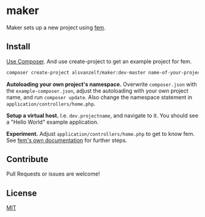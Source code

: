 # maker

Maker sets up a new project using [fem](https://github.com/lode/fem).


## Install

[Use Composer](http://getcomposer.org/). And use create-project to get an example project for fem.

``` sh
composer create-project alsvanzelf/maker:dev-master name-of-your-project
```

**Autoloading your own project's namespace.** 
Overwrite `composer.json` with the `example-composer.json`,
adjust the autoloading with your own project name, and run `composer update`.
Also change the namespace statement in `application/controllers/home.php`.

**Setup a virtual host.**
I.e. `dev.projectname`, and navigate to it.
You should see a "Hello World" example application.

**Experiment.**
Adjust `application/controllers/home.php` to get to know fem.
See [fem's own documentation](https://github.com/lode/fem/wiki) for further steps.


## Contribute

Pull Requests or issues are welcome!


## License

[MIT](/LICENSE)

